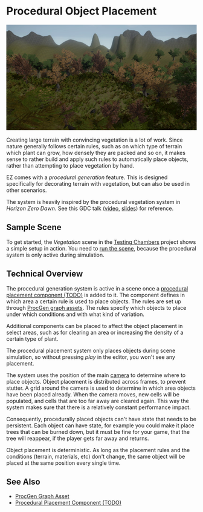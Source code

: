 # Procedural Object Placement

![Procedural Vegetation Placement](../media/terrain-overview.jpg)

Creating large terrain with convincing vegetation is a lot of work. Since nature generally follows certain rules, such as on which type of terrain which plant can grow, how densely they are packed and so on, it makes sense to rather build and apply such rules to automatically place objects, rather than attempting to place vegetation by hand.

EZ comes with a *procedural generation* feature. This is designed specifically for decorating terrain with vegetation, but can also be used in other scenarios.

The system is heavily inspired by the procedural vegetation system in *Horizon Zero Dawn*. See this GDC talk ([video](https://www.youtube.com/watch?v=ToCozpl1sYY), [slides](https://www.gdcvault.com/play/1024700/GPU-Based-Run-Time-Procedural)) for reference.

## Sample Scene

To get started, the *Vegetation* scene in the [Testing Chambers](../../../samples/testing-chambers.md) project shows a simple setup in action. You need to [run the scene](../../editor/run-scene.md), because the procedural system is only active during simulation.

## Technical Overview

The procedural generation system is active in a scene once a [procedural placement component (TODO)](procgen-placement-component.md) is added to it. The component defines in which area a certain rule is used to place objects. The rules are set up through [ProcGen graph assets](procgen-graph-asset.md). The rules specify which objects to place under which conditions and with what kind of variation.

Additional components can be placed to affect the object placement in select areas, such as for clearing an area or increasing the density of a certain type of plant.

The procedural placement system only places objects during scene simulation, so without pressing *play* in the editor, you won't see any placement.

The system uses the position of the main [camera](../../graphics/camera-component.md) to determine where to place objects. Object placement is distributed across frames, to prevent stutter. A grid around the camera is used to determine in which area objects have been placed already. When the camera moves, new cells will be populated, and cells that are too far away are cleared again. This way the system makes sure that there is a relatively constant performance impact.

Consequently, procedurally placed objects can't have state that needs to be persistent. Each object can have state, for example you could make it place trees that can be burned down, but it must be fine for your game, that the tree will reappear, if the player gets far away and returns.

Object placement is deterministic. As long as the placement rules and the conditions (terrain, materials, etc) don't change, the same object will be placed at the same position every single time.

## See Also

* [ProcGen Graph Asset](procgen-graph-asset.md)
* [Procedural Placement Component (TODO)](procgen-placement-component.md)
